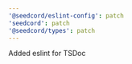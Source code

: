 ```yaml
---
'@seedcord/eslint-config': patch
'seedcord': patch
'@seedcord/types': patch
---
```


Added eslint for TSDoc
